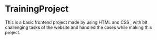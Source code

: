 # TrainingProject
This is a basic frontend project made by using HTML and CSS , with bit challenging tasks of the website  and handled the cases while making this project. 
